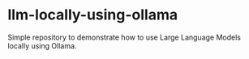 # llm-locally-using-ollama
Simple repository to demonstrate how to use Large Language Models locally using Ollama.
